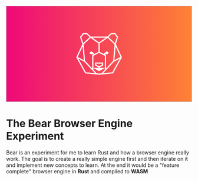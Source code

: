 ![Screenshot](bear.png)

# The Bear Browser Engine Experiment
Bear is an experiment for me to learn Rust and how a browser engine really work. The goal is to create a really simple engine first and then iterate on it and implement new concepts to learn.
At the end it would be a "feature complete" browser engine in **Rust** and compiled to **WASM**

